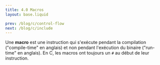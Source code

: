 ```yaml
---
title: 4.0 Macros
layout: base.liquid

prev: /blog/c/control-flow
next: /blog/c/include
---
```


Une **macro** est une instruction qui s'exécute pendant la compilation ("compile-time" en anglais) et non pendant l'exécution du binaire ("run-time" en anglais). En C, les macros ont toujours un `#` au début de leur instruction.
